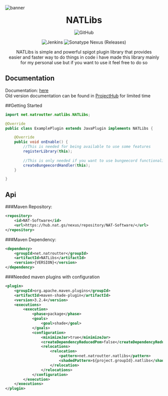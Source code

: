 ![banner](https://cdn.nat.gs/img/NATLibs_Banner.png)

<div align="center">
<h1 style="margin: 0px;font-weight: 700;font-family:-apple-system,BlinkMacSystemFont,Segoe UI,Helvetica,Arial,sans-serif,Apple Color Emoji,Segoe UI Emoji">NATLibs</h1>

![GitHub](https://img.shields.io/github/license/NATroutter/NATLibs?style=for-the-badge)

![Jenkins](https://img.shields.io/jenkins/build?jobUrl=https%3A%2F%2Fhub.nat.gs%2Fjenkins%2Fjob%2FNATLibs%2F&style=for-the-badge)
![Sonatype Nexus (Releases)](https://img.shields.io/nexus/r/net.natroutter/NATLibs?server=https%3A%2F%2Fhub.nat.gs%2Fnexus%2F&style=for-the-badge)

NATLibs is simple and powerful spigot plugin library that provides  
easier and faster way to do things in code i have made this library mainly  
for my personal use but if you want to use it feel free to do so

</div>


## Documentation
Documentation: [here](https://hub.nat.gs/javadoc/latest.php?project=natlibs)  
Old version documentation can be found in [ProjectHub](https://hub.nat.gs/) for limited time

##Getting Started

````java
import net.natroutter.natlibs.NATLibs;

@Override
public class ExamplePlugin extends JavaPlugin implements NATLibs {

    @Override
    public void onEnable() {
        //This is needed for being available to use some features
        registerLibrary(this);
        
        //This is only needed if you want to use bungeecord functionality
        createBungeecordHandler(this);
    }

}
````

## Api
###Maven Repository:
````xml
<repository>
    <id>NAT-Software</id>
    <url>https://hub.nat.gs/nexus/repository/NAT-Software/</url>
</repository>
````

###Maven Dependency:
````xml
<dependency>
    <groupId>net.natroutter</groupId>
    <artifactId>NATLibs</artifactId>
    <version>{VERSION}</version>
</dependency>
````

###Needed maven plugins with configuration
`````xml
<plugin>
    <groupId>org.apache.maven.plugins</groupId>
    <artifactId>maven-shade-plugin</artifactId>
    <version>3.2.4</version>
    <executions>
        <execution>
            <phase>package</phase>
            <goals>
                <goal>shade</goal>
            </goals>
            <configuration>
                <minimizeJar>true</minimizeJar>
                <createDependencyReducedPom>false</createDependencyReducedPom>
                <relocations>
                    <relocation>
                        <pattern>net.natroutter.natlibs</pattern>
                        <shadedPattern>${project.groupId}.natlibs</shadedPattern>
                    </relocation>
                </relocations>
            </configuration>
        </execution>
    </executions>
</plugin>
`````
